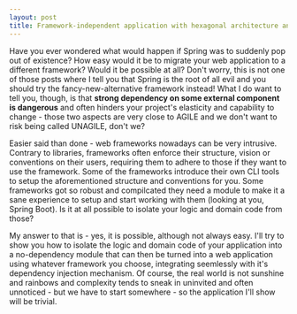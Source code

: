 ```yaml
---
layout: post
title: Framework-independent application with hexagonal architecture and Java 9 modules
---
```


Have you ever wondered what would happen if Spring was to suddenly pop out of existence? How easy would it be to migrate your web application to a different framework? Would it be possible at all? Don't worry, this is not one of those posts where I tell you that Spring is the root of all evil and you should try the fancy-new-alternative framework instead! What I do want to tell you, though, is that **strong dependency on some external component is dangerous** and often hinders your project's elasticity and capability to change - those two aspects are very close to AGILE and we don't want to risk being called UNAGILE, don't we?

Easier said than done - web frameworks nowadays can be very intrusive. Contrary to libraries, frameworks often enforce their structure, vision or conventions on their users, requiring them to adhere to those if they want to use the framework. Some of the frameworks introduce their own CLI tools to setup the aforementioned structure and conventions for you. Some frameworks got so robust and compilcated they need a module to make it a sane experience to setup and start working with them (looking at you, Spring Boot). Is it at all possible to isolate your logic and domain code from those?

My answer to that is - yes, it is possible, although not always easy. I'll try to show you how to isolate the logic and domain code of your application into a no-dependency module that can then be turned into a web application using whatever framework you choose, integrating seemlessly with it's dependency injection mechanism. Of course, the real world is not sunshine and rainbows and complexity tends to sneak in uninvited and often unnoticed - but we have to start somewhere - so the application I'll show will be trivial.